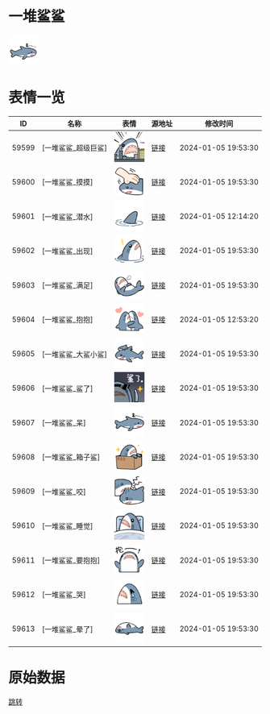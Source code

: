 # 一堆鲨鲨

<img src="./cover.png" height="60" alt="cover" />

# 表情一览

|ID|名称|表情|源地址|修改时间|
|----|----|----|----|----|
|59599|[一堆鲨鲨_超级巨鲨]|<img src="./pic/059599_%5B一堆鲨鲨_超级巨鲨%5D.png" height="60" alt="超级巨鲨"/>|[链接](https://i0.hdslb.com/bfs/garb/bef7d03c177dd440bf79021a0f657038e63d8ffc.png)|2024-01-05 19:53:30|
|59600|[一堆鲨鲨_摸摸]|<img src="./pic/059600_%5B一堆鲨鲨_摸摸%5D.png" height="60" alt="摸摸"/>|[链接](https://i0.hdslb.com/bfs/garb/3a0bd4acf63b69ff78d1b7ef13e2dcfa05e87daf.png)|2024-01-05 19:53:30|
|59601|[一堆鲨鲨_潜水]|<img src="./pic/059601_%5B一堆鲨鲨_潜水%5D.png" height="60" alt="潜水"/>|[链接](https://i0.hdslb.com/bfs/garb/0751b9bbdf6f7db0b264ce51eee3da0102a972b0.png)|2024-01-05 12:14:20|
|59602|[一堆鲨鲨_出现]|<img src="./pic/059602_%5B一堆鲨鲨_出现%5D.png" height="60" alt="出现"/>|[链接](https://i0.hdslb.com/bfs/garb/d6d4fc3a45f2b7386fdfb497412c632621eb98bf.png)|2024-01-05 19:53:30|
|59603|[一堆鲨鲨_满足]|<img src="./pic/059603_%5B一堆鲨鲨_满足%5D.png" height="60" alt="满足"/>|[链接](https://i0.hdslb.com/bfs/garb/e97d251072eb52de937752000d160d341404313d.png)|2024-01-05 19:53:30|
|59604|[一堆鲨鲨_抱抱]|<img src="./pic/059604_%5B一堆鲨鲨_抱抱%5D.png" height="60" alt="抱抱"/>|[链接](https://i0.hdslb.com/bfs/garb/d53a68b9fe2ade4ed55decd3d1ee9ba1aa374d12.png)|2024-01-05 12:53:20|
|59605|[一堆鲨鲨_大鲨小鲨]|<img src="./pic/059605_%5B一堆鲨鲨_大鲨小鲨%5D.png" height="60" alt="大鲨小鲨"/>|[链接](https://i0.hdslb.com/bfs/garb/d9f62581facf13654b9e7b89076f813f00477889.png)|2024-01-05 19:53:30|
|59606|[一堆鲨鲨_鲨了]|<img src="./pic/059606_%5B一堆鲨鲨_鲨了%5D.png" height="60" alt="鲨了"/>|[链接](https://i0.hdslb.com/bfs/garb/0accb9f1041b1e560a7814cfecbcd3da9c6b0f93.png)|2024-01-05 19:53:30|
|59607|[一堆鲨鲨_呆]|<img src="./pic/059607_%5B一堆鲨鲨_呆%5D.png" height="60" alt="呆"/>|[链接](https://i0.hdslb.com/bfs/garb/d6ae69dd740a296d4a101875577ac1c473f1abe3.png)|2024-01-05 19:53:30|
|59608|[一堆鲨鲨_箱子鲨]|<img src="./pic/059608_%5B一堆鲨鲨_箱子鲨%5D.png" height="60" alt="箱子鲨"/>|[链接](https://i0.hdslb.com/bfs/garb/5b2c3a93f88576cf77e63a08ca683a37c53c1749.png)|2024-01-05 19:53:30|
|59609|[一堆鲨鲨_咬]|<img src="./pic/059609_%5B一堆鲨鲨_咬%5D.png" height="60" alt="咬"/>|[链接](https://i0.hdslb.com/bfs/garb/b53b44d26d3a7fc6a06068dd6cf44a4ac8cee304.png)|2024-01-05 19:53:30|
|59610|[一堆鲨鲨_睡觉]|<img src="./pic/059610_%5B一堆鲨鲨_睡觉%5D.png" height="60" alt="睡觉"/>|[链接](https://i0.hdslb.com/bfs/garb/8d05cbc5b413a802560801c9230e284a4738c04d.png)|2024-01-05 19:53:30|
|59611|[一堆鲨鲨_要抱抱]|<img src="./pic/059611_%5B一堆鲨鲨_要抱抱%5D.png" height="60" alt="要抱抱"/>|[链接](https://i0.hdslb.com/bfs/garb/d91c1eff7bbd4a630a4a977fc56a00ec798a490b.png)|2024-01-05 19:53:30|
|59612|[一堆鲨鲨_哭]|<img src="./pic/059612_%5B一堆鲨鲨_哭%5D.png" height="60" alt="哭"/>|[链接](https://i0.hdslb.com/bfs/garb/3c3cf150068af458dbee9932274d6566c39b80c1.png)|2024-01-05 19:53:30|
|59613|[一堆鲨鲨_晕了]|<img src="./pic/059613_%5B一堆鲨鲨_晕了%5D.png" height="60" alt="晕了"/>|[链接](https://i0.hdslb.com/bfs/garb/dbe6bc44dca6f1d8ce5e13ac43b6ac0e51df1382.png)|2024-01-05 19:53:30|

# 原始数据

[跳转](./raw.json)

